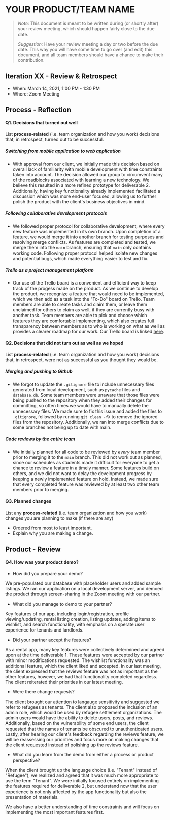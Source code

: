 # YOUR PRODUCT/TEAM NAME

 > _Note:_ This document is meant to be written during (or shortly after) your review meeting, which should happen fairly close to the due date.
 >
 > _Suggestion:_ Have your review meeting a day or two before the due date. This way you will have some time to go over (and edit) this document, and all team members should have a chance to make their contribution.


## Iteration XX - Review & Retrospect

 * When: March 14, 2021, 1:00 PM - 1:30 PM
 * Where: Zoom Meeting

## Process - Reflection


#### Q1. Decisions that turned out well

List **process-related** (i.e. team organization and how you work) decisions that, in retrospect, turned out to be successful.

 ##### Switching from mobile application to web application
 * With approval from our client, we initially made this decision based on overall lack of familiarity with mobile development with time constraints taken into account. The decision allowed our group to circumvent many of the roadblocks associated with learning a new technology. We believe this resulted in a more refined prototype for deliverable 2. Additionally, having key functionality already implemented facilitated a discussion which was more end-user focused, allowing us to further polish the product with the client's business objectives in mind.

##### Following collaborative development protocols
 * We followed proper protocol for collaborative development, where every new feature was implemented in its own branch. Upon completion of a feature, we would merge it into another branch for testing purposes and resolving merge conflicts. As features are completed and tested, we merge them into the `main` branch, ensuring that `main` only contains working code. Following proper protocol helped isolate new changes and potential bugs, which made everything easier to test and fix.

##### Trello as a project management platform
 * Our use of the Trello board is a convenient and efficient way to keep track of the progess made on the product. As we continue to develop the product, we recognize a feature that would need to be implemented, which we then add as a task into the "To-Do" board on Trello. Team members are able to create tasks and claim them, or leave them unclaimed for others to claim as well, if they are currently busy with another task. Team members are able to pick and choose which features they are comfortable implementing, which also creates full transparency between members as to who is working on what as well as provides a clearer roadmap for our work. Our Trello board is linked [here](https://trello.com/invite/b/zwpPl1od/f6f6ed4cf6e12f27508b6ccb7b0f8093/techfugees-app-development).


#### Q2. Decisions that did not turn out as well as we hoped

List **process-related** (i.e. team organization and how you work) decisions that, in retrospect, were not as successful as you thought they would be.

 ##### Merging and pushing to Github
 * We forgot to update the `.gitignore` file to include unnecessary files generated from local development, such as `pycache` files and `database.db`. Some team members were unaware that those files were being pushed to the repository when they added their changes for committing, so often times we would have to manually delete the unnecessary files. We made sure to fix this issue and added the files to `.gitignore`, followed by running `git clean -fX` to remove the ignored files from the repository. Additionally, we ran into merge conflicts due to some branches not being up to date with main.

 ##### Code reviews by the entire team
 * We initially planned for all code to be reviewed by *every* team member prior to merging it to the `main` branch. This did not work out as planned, since our schedules as students made it difficult for everyone to get a chance to review a feature in a timely manner. Some features build on others, and we did not want to delay the development progress by keeping a newly implemented feature on hold. Instead, we made sure that every completed feature was reviewed by at least two other team members prior to merging.

#### Q3. Planned changes

List any **process-related** (i.e. team organization and how you work) changes you are planning to make (if there are any)

 * Ordered from most to least important.
 * Explain why you are making a change.


## Product - Review

#### Q4. How was your product demo?
 * How did you prepare your demo?

 We pre-populated our database with placeholder users and added sample listings. We ran our application on a local development server, and demoed the product through screen-sharing in the Zoom meeting with our partner.

 * What did you manage to demo to your partner?

 Key features of our app, including login/registration, profile viewing/updating, rental listing creation, listing updates, adding items to wishlist, and search functionality, with emphasis on a sperate user experience for tenants and landlords.

 * Did your partner accept the features?

 As a rental app, many key features were collectively determined and agreed upon at the time deliverable 1. These features were accepted by our partner with minor modifications requested. The wishlist functionality was an additional feature, which the client liked and accepted. In our last meeting, the client expressed that the reviews feature was not as important as the other features, however, we had that functionality completed regardless. The client reiterated their priorities in our latest meeting.

 * Were there change requests?

 The client brought our attention to langauge sensitivity and suggested we refer to refugees as tenants. The client also proposed the inclusion of an admin role, which would be used by refugee settlement organizations. The admin users would have the ability to delete users, posts, and reviews. Additionally, based on the vulnerability of some end users, the client requested that the names of tenants be obscured to unauthenticated users. Lastly, after hearing our client's feedback regarding the reviews feature, we will be reassessing our priorities and focus more on making changes that the client requested instead of polishing up the reviews feature.

 * What did you learn from the demo from either a process or product perspective?

 When the client brought up the language choice (i.e. "Tenant" instead of "Refugee"), we realized and agreed that it was much more appropriate to use the term "Tenant". We were initially focused entirely on implementing the features required for deliverable 2, but understand now that the user experience is not only affected by the app functionality but also the presentation of materials.

 We also have a better understanding of time constraints and will focus on implementing the most important features first.